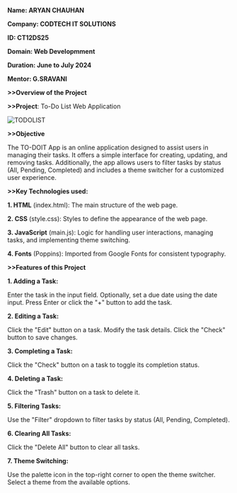 **Name: ARYAN CHAUHAN**

**Company: CODTECH IT SOLUTIONS**

**ID: CT12DS25**

**Domain: Web Developmment**

**Duration: June to July 2024**

**Mentor: G.SRAVANI**


**>>Overview of the Project**


**>>Project**: To-Do List Web Application 

![TODOLIST](https://github.com/user-attachments/assets/c0a1f771-4504-4c0e-96c9-84f2ca2de92a)



**>>Objective**

The TO-DOIT App is an online application designed to assist users in managing their tasks. It offers a simple interface for creating, updating, and removing tasks. Additionally, the app allows users to filter tasks by status (All, Pending, Completed) and includes a theme switcher for a customized user experience.


**>>Key Technologies used:**

**1. HTML** (index.html): The main structure of the web page.

**2. CSS** (style.css): Styles to define the appearance of the web page.

**3. JavaScript** (main.js): Logic for handling user interactions, managing tasks, and implementing theme switching.

**4. Fonts** (Poppins): Imported from Google Fonts for consistent typography.


**>>Features of this Project**

**1. Adding a Task:**

Enter the task in the input field.
Optionally, set a due date using the date input.
Press Enter or click the "+" button to add the task.

**2. Editing a Task:**

Click the "Edit" button on a task.
Modify the task details.
Click the "Check" button to save changes.

**3. Completing a Task:**

Click the "Check" button on a task to toggle its completion status.

**4. Deleting a Task:**

Click the "Trash" button on a task to delete it.

**5. Filtering Tasks:**

Use the "Filter" dropdown to filter tasks by status (All, Pending, Completed).

**6. Clearing All Tasks:**

Click the "Delete All" button to clear all tasks.

**7. Theme Switching:**

Use the palette icon in the top-right corner to open the theme switcher.
Select a theme from the available options.

